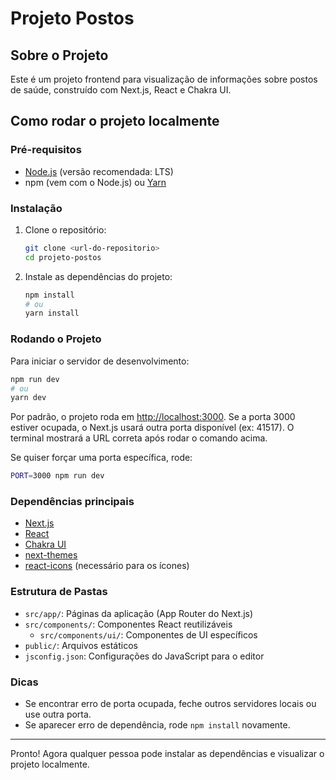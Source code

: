 # Projeto Postos

## Sobre o Projeto

Este é um projeto frontend para visualização de informações sobre postos de saúde, construído com Next.js, React e Chakra UI.

## Como rodar o projeto localmente

### Pré-requisitos

- [Node.js](https://nodejs.org/) (versão recomendada: LTS)
- npm (vem com o Node.js) ou [Yarn](https://yarnpkg.com/)

### Instalação

1. Clone o repositório:
   ```bash
   git clone <url-do-repositorio>
   cd projeto-postos
   ```
2. Instale as dependências do projeto:
   ```bash
   npm install
   # ou
   yarn install
   ```

### Rodando o Projeto

Para iniciar o servidor de desenvolvimento:

```bash
npm run dev
# ou
yarn dev
```

Por padrão, o projeto roda em [http://localhost:3000](http://localhost:3000). Se a porta 3000 estiver ocupada, o Next.js usará outra porta disponível (ex: 41517). O terminal mostrará a URL correta após rodar o comando acima.

Se quiser forçar uma porta específica, rode:
```bash
PORT=3000 npm run dev
```

### Dependências principais

- [Next.js](https://nextjs.org/)
- [React](https://reactjs.org/)
- [Chakra UI](https://chakra-ui.com/)
- [next-themes](https://github.com/pacocoursey/next-themes)
- [react-icons](https://react-icons.github.io/react-icons/) (necessário para os ícones)

### Estrutura de Pastas

- `src/app/`: Páginas da aplicação (App Router do Next.js)
- `src/components/`: Componentes React reutilizáveis
  - `src/components/ui/`: Componentes de UI específicos
- `public/`: Arquivos estáticos
- `jsconfig.json`: Configurações do JavaScript para o editor

### Dicas
- Se encontrar erro de porta ocupada, feche outros servidores locais ou use outra porta.
- Se aparecer erro de dependência, rode `npm install` novamente.

---

Pronto! Agora qualquer pessoa pode instalar as dependências e visualizar o projeto localmente.
